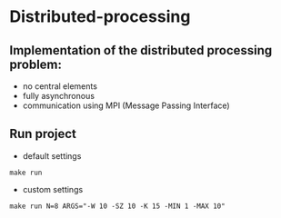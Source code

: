 # Distributed-processing

## Implementation of the distributed processing problem:
* no central elements
* fully asynchronous
* communication using MPI (Message Passing Interface)

## Run project
* default settings
```
make run
```
* custom settings
```
make run N=8 ARGS="-W 10 -SZ 10 -K 15 -MIN 1 -MAX 10"
```
